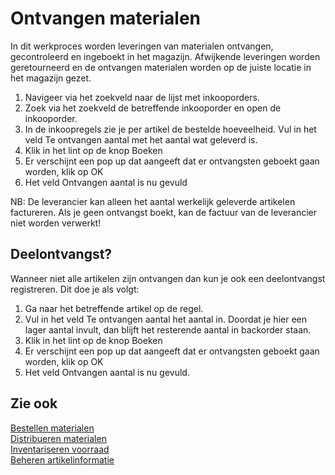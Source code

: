 # Ontvangen materialen

In dit werkproces worden leveringen van materialen ontvangen, gecontroleerd en ingeboekt in het magazijn. Afwijkende leveringen worden geretourneerd en de ontvangen materialen worden op de juiste locatie in het magazijn gezet. 

1. Navigeer via het zoekveld  naar de lijst met inkooporders. 
2. Zoek via het zoekveld  de betreffende inkooporder en open de inkooporder. 
3.  In de inkoopregels zie je per artikel de bestelde hoeveelheid. Vul in het veld Te ontvangen aantal met het aantal wat geleverd is.  
4. Klik in het lint op de knop Boeken 
5. Er verschijnt een pop up dat aangeeft dat er ontvangsten geboekt gaan worden, klik op OK 
6. Het veld Ontvangen aantal is nu gevuld  

NB: De leverancier kan alleen het aantal werkelijk geleverde artikelen factureren. Als je geen ontvangst boekt, kan de factuur van de leverancier niet worden verwerkt! 

## Deelontvangst? 

Wanneer niet alle artikelen zijn ontvangen dan kun je ook een deelontvangst registreren. Dit doe je als volgt: 

1. Ga naar het betreffende artikel op de regel. 
2. Vul in het veld Te ontvangen aantal het aantal in. Doordat je hier een lager aantal invult, dan blijft het resterende aantal in backorder staan. 
3. Klik in het lint op de knop Boeken 
4. Er verschijnt een pop up dat aangeeft dat er ontvangsten geboekt gaan worden, klik op OK 
5. Het veld Ontvangen aantal is nu gevuld. 

## Zie ook

[Bestellen materialen](../bestellen-materialen/)  
[Distribueren materialen](../distribueren-materialen/)  
[Inventariseren voorraad](../inventariseren-voorraad/)  
[Beheren artikelinformatie](../beheren-artikelinformatie/)  
